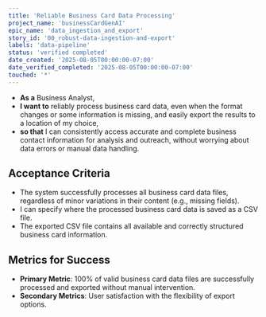 ```yaml
---
title: 'Reliable Business Card Data Processing'
project_name: 'businessCardGenAI'
epic_name: 'data_ingestion_and_export'
story_id: '00_robust-data-ingestion-and-export'
labels: 'data-pipeline'
status: 'verified completed'
date_created: '2025-08-05T00:00:00-07:00'
date_verified_completed: '2025-08-05T00:00:00-07:00'
touched: '*'
---
```


- **As a** Business Analyst,
- **I want to** reliably process business card data, even when the format changes or some information is missing, and easily export the results to a location of my choice,
- **so that** I can consistently access accurate and complete business contact information for analysis and outreach, without worrying about data errors or manual data handling.

## Acceptance Criteria

- The system successfully processes all business card data files, regardless of minor variations in their content (e.g., missing fields).
- I can specify where the processed business card data is saved as a CSV file.
- The exported CSV file contains all available and correctly structured business card information.

## Metrics for Success

- **Primary Metric**: 100% of valid business card data files are successfully processed and exported without manual intervention.
- **Secondary Metrics**: User satisfaction with the flexibility of export options.
